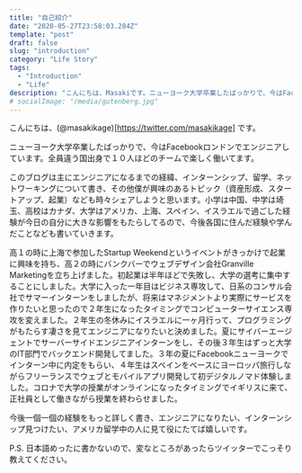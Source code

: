 ```yaml
---
title: "自己紹介"
date: "2020-05-27T23:58:03.284Z"
template: "post"
draft: false
slug: "introduction"
category: "Life Story"
tags:
  - "Introduction"
  - "Life"
description: "こんにちは、Masakiです。ニューヨーク大学卒業したばっかりで、今はFacebookロンドンでエンジニアしています。全員違う国出身で１０人ほどのチームで楽しく働いてます。"
# socialImage: "/media/gutenberg.jpg"
---
```


こんにちは、(@masakikage)[https://twitter.com/masakikage] です。

ニューヨーク大学卒業したばっかりで、今はFacebookロンドンでエンジニアしています。全員違う国出身で１０人ほどのチームで楽しく働いてます。

このブログは主にエンジニアになるまでの経緯、インターンシップ、留学、ネットワーキングについて書き、その他僕が興味のあるトピック（資産形成、スタートアップ、起業）なども時々シェアしようと思います。小学は中国、中学は埼玉、高校はカナダ、大学はアメリカ、上海、スペイン、イスラエルで過ごした経験が今日の自分に大きな影響をもたらしてるので、今後各国に住んだ経験や学んだことなども書いていきます。

高１の時に上海で参加したStartup Weekendというイベントがきっかけで起業に興味を持ち、高２の時にバンクバーでウェブデザイン会社Granville Marketingを立ち上げました。初起業は半年ほどで失敗し、大学の選考に集中することにしました。大学に入った一年目はビジネス専攻して、日系のコンサル会社でサマーインターンをしましたが、将来はマネジメントより実際にサービスを作りたいと思ったので２年生になったタイミングでコンピューターサイエンス専攻を変えました。２年生の冬休みにイスラエルに一ヶ月行って、プログラミングがもたらす凄さを見てエンジニアになりたいと決めました。夏にサイバーエージェントでサーバーサイドエンジニアインターンをし、その後３年生はずっと大学のIT部門でバックエンド開発してました。３年の夏にFacebookニューヨークでインターン中に内定をもらい、４年生はスペインをベースにヨーロッパ旅行しながらフリーランスでウェブとモバイルアプリ開発して初デジタルノマド体験しました。コロナで大学の授業がオンラインになったタイミングでイギリスに来て、正社員として働きながら授業を終わらせました。

今後一個一個の経験をもっと詳しく書き、エンジニアになりたい、インターンシップ見つけたい、アメリカ留学中の人に見て役にたてば嬉しいです。

P.S. 日本語めったに書かないので、変なところがあったらツイッターでこっそり教えてください。
